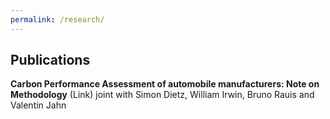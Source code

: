 ```yaml
---
permalink: /research/
---
```


## Publications



**Carbon Performance Assessment of automobile manufacturers: Note on Methodology** (Link)
joint with Simon Dietz, William Irwin, Bruno Rauis and Valentin Jahn
